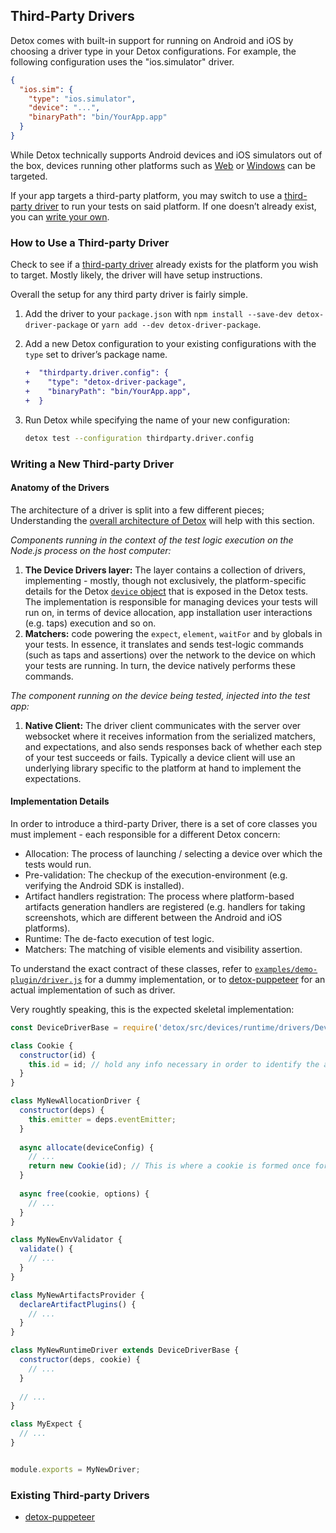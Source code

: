 ## Third-Party Drivers

Detox comes with built-in support for running on Android and iOS by choosing a driver type in your Detox configurations.
For example, the following configuration uses the "ios.simulator" driver.

```json
{
  "ios.sim": {
    "type": "ios.simulator",
    "device": "...",
    "binaryPath": "bin/YourApp.app"
  }
}
```

While Detox technically supports Android devices and iOS simulators out of the box, devices running other platforms such as [Web](https://github.com/necolas/react-native-web) or [Windows](https://github.com/microsoft/react-native-windows) can be targeted.

If your app targets a third-party platform, you may switch to use a [third-party driver](#how-to-use-a-third-party-driver) to run your tests on said platform. If one doesn’t already exist, you can [write your own](#Writing-a-new-third-party-driver).

### How to Use a Third-party Driver

Check to see if a [third-party driver](#Existing-Third-party-drivers) already exists for the platform you wish to target. Mostly likely, the driver will have setup instructions.

Overall the setup for any third party driver is fairly simple.

1. Add the driver to your `package.json` with `npm install --save-dev detox-driver-package` or `yarn add --dev detox-driver-package`.
1. Add a new Detox configuration to your existing configurations with the `type` set to driver’s package name.

    ```diff
    +  "thirdparty.driver.config": {
    +    "type": "detox-driver-package",
    +    "binaryPath": "bin/YourApp.app",
    +  }
    ```

1. Run Detox while specifying the name of your new configuration:

    ```sh
    detox test --configuration thirdparty.driver.config
    ```

### Writing a New Third-party Driver

#### Anatomy of the Drivers

The architecture of a driver is split into a few different pieces; Understanding the [overall architecture of Detox](Introduction.HowDetoxWorks.md#Architecture) will help with this section.

*Components running in the context of the test logic execution on the Node.js process on the host computer:*

1. **The Device Drivers layer:** The layer contains a collection of drivers, implementing - mostly, though not exclusively, the platform-specific details for the Detox [`device` object](https://github.com/wix/Detox/blob/master/docs/APIRef.DeviceObjectAPI.md) that is exposed in the Detox tests.
The implementation is responsible for managing devices your tests will run on, in terms of device allocation, app installation user interactions (e.g. taps) execution and so on.
1. **Matchers:** code powering the `expect`, `element`, `waitFor` and `by` globals in your tests.
In essence, it translates and sends test-logic commands (such as taps and assertions) over the network to the device on which your tests are running. In turn, the device natively performs these commands.

*The component running on the device being tested, injected into the test app:*

1. **Native Client:** The driver client communicates with the server over
websocket where it receives information from the serialized matchers, and expectations, and also sends responses
back of whether each step of your test succeeds or fails. Typically a device client will use an underlying library specific
to the platform at hand to implement the expectations.

#### Implementation Details

In order to introduce a third-party Driver, there is a set of core classes you must implement - each responsible for a different Detox concern:

* Allocation: The process of launching / selecting a device over which the tests would run.
* Pre-validation: The checkup of the execution-environment (e.g. verifying the Android SDK is installed).
* Artifact handlers registration: The process where platform-based artifacts generation handlers are registered (e.g. handlers for taking screenshots, which are different between the Android and iOS platforms).
* Runtime: The de-facto execution of test logic.
* Matchers: The matching of visible elements and visibility assertion.

To understand the exact contract of these classes, refer to [`examples/demo-plugin/driver.js`](https://github.com/wix/Detox/blob/master/examples/demo-plugin/driver.js) for a dummy implementation, or to [detox-puppeteer](https://github.com/ouihealth/detox-puppeteer) for an actual implementation of such as driver.

Very roughtly speaking, this is the expected skeletal implementation:

```js
const DeviceDriverBase = require('detox/src/devices/runtime/drivers/DeviceDriverBase');

class Cookie {
  constructor(id) {
    this.id = id; // hold any info necessary in order to identify the associated device
  }
}

class MyNewAllocationDriver {
  constructor(deps) {
    this.emitter = deps.eventEmitter;
  }
  
  async allocate(deviceConfig) {
    // ...
    return new Cookie(id); // This is where a cookie is formed once for the entire process
  }
  
  async free(cookie, options) {
    // ...
  }
}

class MyNewEnvValidator {
  validate() {
    // ...
  }
}

class MyNewArtifactsProvider {
  declareArtifactPlugins() {
    // ...
  }
}

class MyNewRuntimeDriver extends DeviceDriverBase {
  constructor(deps, cookie) {
    // ...
  }
  
  // ...
}

class MyExpect {
  // ...
}


module.exports = MyNewDriver;
```

### Existing Third-party Drivers

* [detox-puppeteer](https://github.com/ouihealth/detox-puppeteer)
